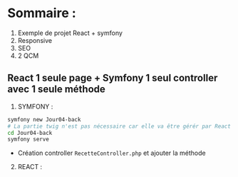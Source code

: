 # Sommaire :

1. Exemple de projet React + symfony
2. Responsive
3. SEO
4. 2 QCM

## React 1 seule page + Symfony 1 seul controller avec 1 seule méthode
1. SYMFONY :
```sh
symfony new Jour04-back
# La partie twig n'est pas nécessaire car elle va être gérér par React (webapp)
cd Jour04-back
symfony serve
```

- Création controller `RecetteController.php` et ajouter la méthode


2. REACT :
